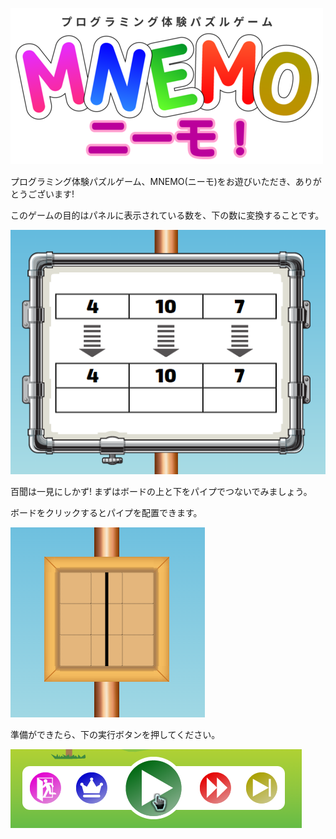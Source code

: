 ![](image/logo.png)

プログラミング体験パズルゲーム、MNEMO(ニーモ)をお遊びいただき、ありがとうございます!

このゲームの目的はパネルに表示されている数を、下の数に変換することです。

![](image/modal/01/case.png)

百聞は一見にしかず! まずはボードの上と下をパイプでつないでみましょう。

ボードをクリックするとパイプを配置できます。

![](image/modal/01/board.png)

準備ができたら、下の実行ボタンを押してください。

![](image/modal/01/control.png)
